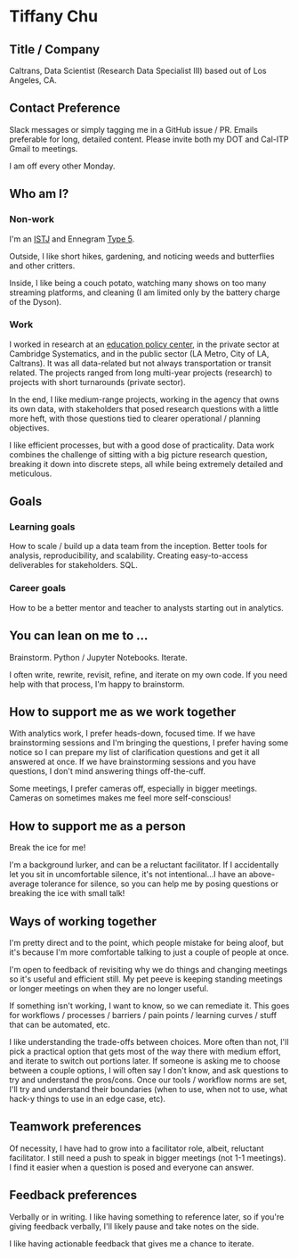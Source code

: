 # Tiffany Chu

## Title / Company 
Caltrans, Data Scientist (Research Data Specialist III) based out of Los Angeles, CA.

## Contact Preference
Slack messages or simply tagging me in a GitHub issue / PR. Emails preferable for long, detailed content. Please invite both my DOT and Cal-ITP Gmail to meetings. 

I am off every other Monday.

## Who am I?

### Non-work

I'm an [ISTJ](https://www.16personalities.com/istj-personality) and Ennegram [Type 5](https://www.enneagraminstitute.com/type-5). 

Outside, I like short hikes, gardening, and noticing weeds and butterflies and other critters. 

Inside, I like being a couch potato, watching many shows on too many streaming platforms, and cleaning (I am limited only by the battery charge of the Dyson).

### Work

I worked in research at an [education policy center](https://caldercenter.org), in the private sector at Cambridge Systematics, and in the public sector (LA Metro, City of LA, Caltrans). It was all data-related but not always transportation or transit related. The projects ranged from long multi-year projects (research) to projects with short turnarounds (private sector). 

In the end, I like medium-range projects, working in the agency that owns its own data, with stakeholders that posed research questions with a little more heft, with those questions tied to clearer operational / planning objectives. 

I like efficient processes, but with a good dose of practicality. Data work combines the challenge of sitting with a big picture research question, breaking it down into discrete steps, all while being extremely detailed and meticulous.

## Goals
### Learning goals
How to scale / build up a data team from the inception. Better tools for analysis, reproducibility, and scalability. Creating easy-to-access deliverables for stakeholders. SQL.

### Career goals
How to be a better mentor and teacher to analysts starting out in analytics.

## You can lean on me to …
Brainstorm. Python / Jupyter Notebooks. Iterate. 

I often write, rewrite, revisit, refine, and iterate on my own code. If you need help with that process, I'm happy to brainstorm.

## How to support me as we work together
With analytics work, I prefer heads-down, focused time. If we have brainstorming sessions and I'm bringing the questions, I prefer having some notice so I can prepare my list of clarification questions and get it all answered at once. If we have brainstorming sessions and you have questions, I don't mind answering things off-the-cuff.

Some meetings, I prefer cameras off, especially in bigger meetings. Cameras on sometimes makes me feel more self-conscious!


## How to support me as a person
Break the ice for me! 

I'm a background lurker, and can be a reluctant facilitator. If I accidentally let you sit in uncomfortable silence, it's not intentional...I have an above-average tolerance for silence, so you can help me by posing questions or breaking the ice with small talk!


## Ways of working together
I'm pretty direct and to the point, which people mistake for being aloof, but it's because I'm more comfortable talking to just a couple of people at once. 

I'm open to feedback of revisiting why we do things and changing meetings so it's useful and efficient still. My pet peeve is keeping standing meetings or longer meetings on when they are no longer useful. 

If something isn't working, I want to know, so we can remediate it. This goes for workflows / processes / barriers / pain points / learning curves / stuff that can be automated, etc.

I like understanding the trade-offs between choices. More often than not, I'll pick a practical option that gets most of the way there with medium effort, and iterate to switch out portions later. If someone is asking me to choose between a couple options, I will often say I don't know, and ask questions to try and understand the pros/cons. Once our tools / workflow norms are set, I'll try and understand their boundaries (when to use, when not to use, what hack-y things to use in an edge case, etc).


## Teamwork preferences

Of necessity, I have had to grow into a facilitator role, albeit, reluctant facilitator. I still need a push to speak in bigger meetings (not 1-1 meetings). I find it easier when a question is posed and everyone can answer.


## Feedback preferences

Verbally or in writing. I like having something to reference later, so if you're giving feedback verbally, I'll likely pause and take notes on the side. 

I like having actionable feedback that gives me a chance to iterate. 